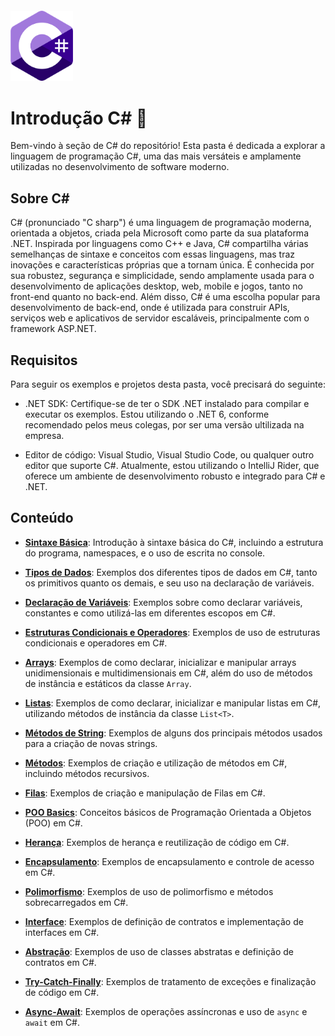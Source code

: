 ﻿<img src="../../assets/csharp-logo.png" alt="Logo c#" style="width:100px; margin-top:20px"/>

# Introdução  C# 🦈

Bem-vindo à seção de C# do repositório! Esta pasta é dedicada a explorar a linguagem de programação C#, uma das mais versáteis e amplamente utilizadas no desenvolvimento de software moderno.

## Sobre C#

C# (pronunciado "C sharp") é uma linguagem de programação moderna, orientada a objetos, criada pela Microsoft como parte da sua plataforma .NET. Inspirada por linguagens como C++ e Java, C# compartilha várias semelhanças de sintaxe e conceitos com essas linguagens, mas traz inovações e características próprias que a tornam única. É conhecida por sua robustez, segurança e simplicidade, sendo amplamente usada para o desenvolvimento de aplicações desktop, web, mobile e jogos, tanto no front-end quanto no back-end. Além disso, C# é uma escolha popular para desenvolvimento de back-end, onde é utilizada para construir APIs, serviços web e aplicativos de servidor escaláveis, principalmente com o framework ASP.NET.

## Requisitos
Para seguir os exemplos e projetos desta pasta, você precisará do seguinte:

- .NET SDK: Certifique-se de ter o SDK .NET instalado para compilar e executar os exemplos. Estou utilizando o .NET 6, conforme recomendado pelos meus colegas, por ser uma versão ultilizada na empresa.


- Editor de código: Visual Studio, Visual Studio Code, ou qualquer outro editor que suporte C#. Atualmente, estou utilizando o IntelliJ Rider, que oferece um ambiente de desenvolvimento robusto e integrado para C# e .NET.

## Conteúdo

- [**Sintaxe Básica**](HelloWorld/README.md): Introdução à sintaxe básica do C#, incluindo a estrutura do programa, namespaces, e o uso de escrita no console.


- [**Tipos de Dados**](DataTypes/README.md): Exemplos dos diferentes tipos de dados em C#, tanto os primitivos quanto os demais, e seu uso na declaração de variáveis.


- [**Declaração de Variáveis**](Variables/README.md): Exemplos sobre como declarar variáveis, constantes e como utilizá-las em diferentes escopos em C#.


- [**Estruturas Condicionais e Operadores**](ConditionalAndOperators/README.md): Exemplos de uso de estruturas condicionais e operadores em C#.


- [**Arrays**](Arrays/README.md): Exemplos de como declarar, inicializar e manipular arrays unidimensionais e multidimensionais em C#, além do uso de métodos de instância e estáticos da classe `Array`.


- [**Listas**](Lists/README.md): Exemplos de como declarar, inicializar e manipular listas em C#, utilizando métodos de instância da classe `List<T>`.


- [**Métodos de String**](StringMethods/README.md): Exemplos de alguns dos principais métodos usados para a criação de novas strings.


- [**Métodos**](Methods/README.md): Exemplos de criação e utilização de métodos em C#, incluindo métodos recursivos.


- [**Filas**](Queue/README.md): Exemplos de criação e manipulação de Filas em C#.


- [**POO Basics**](OOPBasics/README.md): Conceitos básicos de Programação Orientada a Objetos (POO) em C#.


- [**Herança**](Inheritance/README.md): Exemplos de herança e reutilização de código em C#.


- [**Encapsulamento**](Encapsulation/README.md): Exemplos de encapsulamento e controle de acesso em C#.


- [**Polimorfismo**](Polymorphism/README.md): Exemplos de uso de polimorfismo e métodos sobrecarregados em C#.


- [**Interface**](Interface/README.md): Exemplos de definição de contratos e implementação de interfaces em C#.


- [**Abstração**](Abstraction/README.md): Exemplos de uso de classes abstratas e definição de contratos em C#.


- [**Try-Catch-Finally**](TryCathFinally/README.md): Exemplos de tratamento de exceções e finalização de código em C#.


- [**Async-Await**](AsyncAwait/README.md): Exemplos de operações assíncronas e uso de `async` e `await` em C#.

